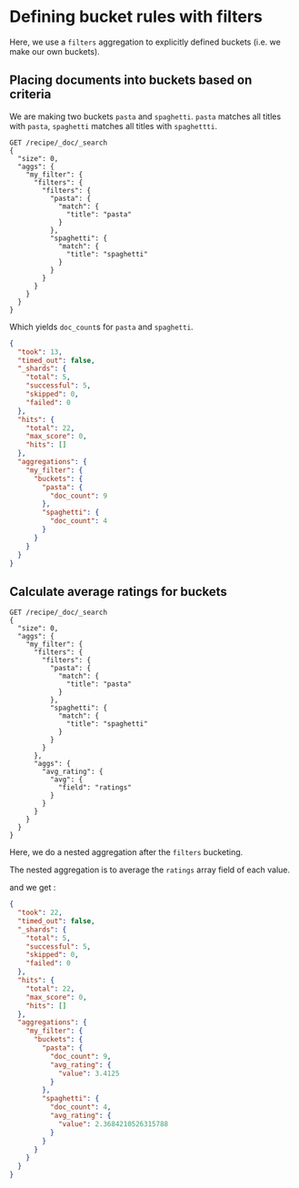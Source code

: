 # Defining bucket rules with filters

Here, we use a `filters` aggregation to explicitly defined buckets (i.e. we make our own buckets).

## Placing documents into buckets based on criteria

We are making two buckets `pasta` and `spaghetti`. `pasta` matches all titles with `pasta`, `spaghetti` matches all titles with `spaghettti`.

```http
GET /recipe/_doc/_search
{
  "size": 0,
  "aggs": {
    "my_filter": {
      "filters": {
        "filters": {
          "pasta": {
            "match": {
              "title": "pasta"
            }
          },
          "spaghetti": {
            "match": {
              "title": "spaghetti"
            }
          }
        }
      }
    }
  }
}
```

Which yields `doc_count`s for `pasta` and `spaghetti`.

```json
{
  "took": 13,
  "timed_out": false,
  "_shards": {
    "total": 5,
    "successful": 5,
    "skipped": 0,
    "failed": 0
  },
  "hits": {
    "total": 22,
    "max_score": 0,
    "hits": []
  },
  "aggregations": {
    "my_filter": {
      "buckets": {
        "pasta": {
          "doc_count": 9
        },
        "spaghetti": {
          "doc_count": 4
        }
      }
    }
  }
}
```



## Calculate average ratings for buckets

```http
GET /recipe/_doc/_search
{
  "size": 0,
  "aggs": {
    "my_filter": {
      "filters": {
        "filters": {
          "pasta": {
            "match": {
              "title": "pasta"
            }
          },
          "spaghetti": {
            "match": {
              "title": "spaghetti"
            }
          }
        }
      },
      "aggs": {
        "avg_rating": {
          "avg": {
            "field": "ratings"
          }
        }
      }
    }
  }
}
```

Here, we do a nested aggregation after the `filters` bucketing.

The nested aggregation is to average the `ratings` array field of each value.

and we get :

```json
{
  "took": 22,
  "timed_out": false,
  "_shards": {
    "total": 5,
    "successful": 5,
    "skipped": 0,
    "failed": 0
  },
  "hits": {
    "total": 22,
    "max_score": 0,
    "hits": []
  },
  "aggregations": {
    "my_filter": {
      "buckets": {
        "pasta": {
          "doc_count": 9,
          "avg_rating": {
            "value": 3.4125
          }
        },
        "spaghetti": {
          "doc_count": 4,
          "avg_rating": {
            "value": 2.3684210526315788
          }
        }
      }
    }
  }
}
```

